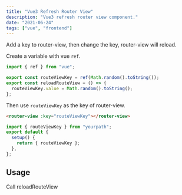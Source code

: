 ```yaml
---
title: "Vue3 Refresh Router View"
description: "Vue3 refresh router view component."
date: "2021-06-24"
tags: ["vue", "frontend"]
---
```


Add a key to router-view, then change the key, router-view will reload.

Create a variable with vue `ref`.

```ts
import { ref } from "vue";

export const routeViewKey = ref(Math.random().toString());
export const reloadRouteView = () => {
  routeViewKey.value = Math.random().toString();
};
```

Then use `routeViewKey` as the key of router-view.

```html
<router-view :key="routeViewKey"></router-view>
```

```ts
import { routeViewKey } from "yourpath";
export default {
  setup() {
    return { routeViewKey };
  },
};
```

## Usage

Call reloadRouteView
